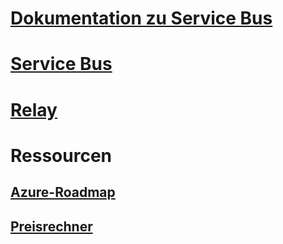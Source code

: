 # [Dokumentation zu Service Bus](index.md)
# [Service Bus](/azure/service-bus-messaging)
# [Relay](/azure/service-bus-relay)
# Ressourcen
## [Azure-Roadmap](https://azure.microsoft.com/roadmap/?category=enterprise-integration)
## [Preisrechner](https://azure.microsoft.com/pricing/calculator/)

